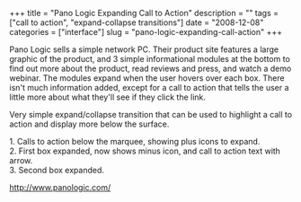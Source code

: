 +++
title = "Pano Logic Expanding Call to Action"
description = ""
tags = ["call to action", "expand-collapse transitions"]
date = "2008-12-08"
categories = ["interface"]
slug = "pano-logic-expanding-call-action"
+++


<p>Pano Logic sells a simple network PC. Their product site features a large graphic of the product, and 3 simple informational modules at the bottom to find out more about the product, read reviews and press, and watch a demo webinar. The modules expand when the user hovers over each box. There isn't much information added, except for a call to action that tells the user a little more about what they'll see if they click the link. </p>
<p>Very simple expand/collapse transition that can be used to highlight a call to action and display more below the surface.</p>
<div id="screens-full" class="clear"><div class="caption">1. Calls to action below the marquee, showing plus icons to expand.</div><div class="fullimg clear"><a href="http://media.konigi.com/interface/panologic-expanding-box-1.png" class="group" rel="group" title="1. Calls to action below the marquee, showing plus icons to expand."><img src="http://media.konigi.com/interface/panologic-expanding-box-1.png" alt="" class="img-responsive"></a></div></div><div id="screens-full" class="clear"><div class="caption">2. First box expanded, now shows minus icon, and call to action text with arrow.</div><div class="fullimg clear"><a href="http://media.konigi.com/interface/panologic-expanding-box-2.png" class="group" rel="group" title="2. First box expanded, now shows minus icon, and call to action text with arrow."><img src="http://media.konigi.com/interface/panologic-expanding-box-2.png" alt="" class="img-responsive"></a></div></div><div id="screens-full" class="clear"><div class="caption">3. Second box expanded.</div><div class="fullimg clear"><a href="http://media.konigi.com/interface/panologic-expanding-box-3.png" class="group" rel="group" title="3. Second box expanded."><img src="http://media.konigi.com/interface/panologic-expanding-box-3.png" alt="" class="img-responsive"></a></div></div>        
<p><a href="http://www.panologic.com/">http://www.panologic.com/</a></p>

